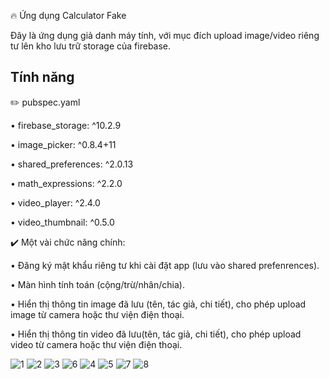 🔥 Ứng dụng Calculator Fake

Đây là ứng dụng giả danh máy tính, với mục đích upload image/video riêng tư lên kho lưu trữ storage của firebase.

## Tính năng

✏️ pubspec.yaml

• firebase_storage: ^10.2.9

• image_picker: ^0.8.4+11

• shared_preferences: ^2.0.13 

• math_expressions: ^2.2.0

• video_player: ^2.4.0     

• video_thumbnail: ^0.5.0 

✔️ Một vài chức năng chính:

•	Đăng ký mật khẩu riêng tư khi cài đặt app (lưu vào shared prefenrences).

•	Màn hình tính toán (cộng/trừ/nhân/chia).

•	Hiển thị thông tin image đã lưu (tên, tác giả, chi tiết), cho phép upload image từ camera hoặc thư viện điện thoại.

•	Hiển thị thông tin video đã lưu(tên, tác giả, chi tiết), cho phép upload video từ camera hoặc thư viện điện thoại.

![1](https://user-images.githubusercontent.com/46096171/198628779-f897f4b5-afa7-4663-9166-fe78508bf830.jpg)
![2](https://user-images.githubusercontent.com/46096171/198628794-24e32fe5-2f5e-438a-90b3-b0260874bb86.jpg)
![3](https://user-images.githubusercontent.com/46096171/198628720-13abd7cc-d910-4955-b0bf-a641a2a8338a.jpg)
![6](https://user-images.githubusercontent.com/46096171/198628751-8917e11e-6dc8-4c1c-9bf5-b6d9a43af49e.jpg)
![4](https://user-images.githubusercontent.com/46096171/198628734-793c0792-3a02-4c9f-b1ce-d57e76492cb4.jpg)
![5](https://user-images.githubusercontent.com/46096171/198628744-2bdce4a3-8e89-4fc6-9175-12a059460abb.jpg)
![7](https://user-images.githubusercontent.com/46096171/198628762-df6601ba-f0cb-4c93-8e67-3cd8ad158552.jpg)
![8](https://user-images.githubusercontent.com/46096171/198628770-fae610ac-8f19-42f9-ac80-ef104fd7c8b1.jpg)


